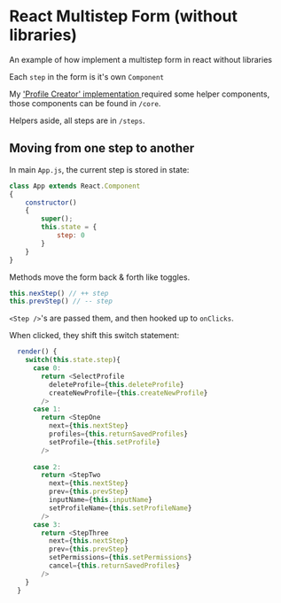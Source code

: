 # React Multistep Form (without libraries)

An example of how implement a multistep form in react without libraries

Each `step` in the form is it's own `Component`

My ['Profile Creator' implementation ](https://link-url-here.org) required some helper components, those components can be found in `/core`.

Helpers aside, all steps are in `/steps`.

## Moving from one step to another

In main `App.js`, the current step is stored in state:

```js
class App extends React.Component 
{
    constructor()
    {
        super();
        this.state = {
            step: 0
        }
    }
}
```
Methods move the form back & forth like toggles.
```js
this.nexStep() // ++ step
this.prevStep() // -- step
```

`<Step />`'s are passed them, and then hooked up to `onClicks`.

When clicked, they shift this switch statement: 
```js
  render() {
    switch(this.state.step){
      case 0:
        return <SelectProfile 
          deleteProfile={this.deleteProfile} 
          createNewProfile={this.createNewProfile}
        />
      case 1:
        return <StepOne 
          next={this.nextStep} 
          profiles={this.returnSavedProfiles} 
          setProfile={this.setProfile} 
        />
          
      case 2:
        return <StepTwo 
          next={this.nextStep} 
          prev={this.prevStep}
          inputName={this.inputName}
          setProfileName={this.setProfileName}
        />
      case 3:
        return <StepThree 
          next={this.nextStep} 
          prev={this.prevStep}
          setPermissions={this.setPermissions}
          cancel={this.returnSavedProfiles}
        />
    }
  }
```